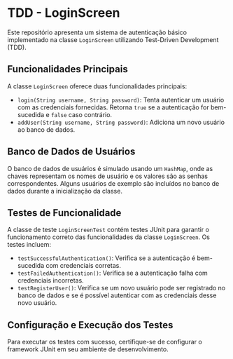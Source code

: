 # TDD - LoginScreen

Este repositório apresenta um sistema de autenticação básico implementado na classe `LoginScreen` utilizando Test-Driven Development (TDD).

## Funcionalidades Principais

A classe `LoginScreen` oferece duas funcionalidades principais:

- `login(String username, String password)`: Tenta autenticar um usuário com as credenciais fornecidas. Retorna `true` se a autenticação for bem-sucedida e `false` caso contrário.
- `addUser(String username, String password)`: Adiciona um novo usuário ao banco de dados.

## Banco de Dados de Usuários

O banco de dados de usuários é simulado usando um `HashMap`, onde as chaves representam os nomes de usuário e os valores são as senhas correspondentes. Alguns usuários de exemplo são incluídos no banco de dados durante a inicialização da classe.

## Testes de Funcionalidade

A classe de teste `LoginScreenTest` contém testes JUnit para garantir o funcionamento correto das funcionalidades da classe `LoginScreen`. Os testes incluem:

- `testSuccessfulAuthentication()`: Verifica se a autenticação é bem-sucedida com credenciais corretas.
- `testFailedAuthentication()`: Verifica se a autenticação falha com credenciais incorretas.
- `testRegisterUser()`: Verifica se um novo usuário pode ser registrado no banco de dados e se é possível autenticar com as credenciais desse novo usuário.

## Configuração e Execução dos Testes

Para executar os testes com sucesso, certifique-se de configurar o framework JUnit em seu ambiente de desenvolvimento.
